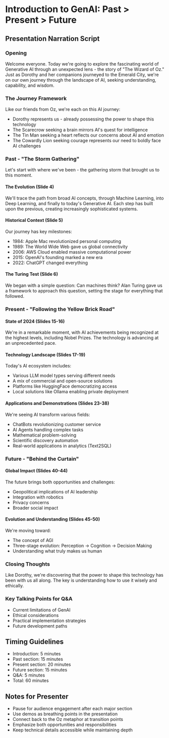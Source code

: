# Introduction to GenAI: Past > Present > Future
## Presentation Narration Script

### Opening
Welcome everyone. Today we're going to explore the fascinating world of Generative AI through an unexpected lens - the story of "The Wizard of Oz." Just as Dorothy and her companions journeyed to the Emerald City, we're on our own journey through the landscape of AI, seeking understanding, capability, and wisdom.

### The Journey Framework
Like our friends from Oz, we're each on this AI journey:
- Dorothy represents us - already possessing the power to shape this technology
- The Scarecrow seeking a brain mirrors AI's quest for intelligence
- The Tin Man seeking a heart reflects our concerns about AI and emotion
- The Cowardly Lion seeking courage represents our need to boldly face AI challenges

### Past - "The Storm Gathering"
Let's start with where we've been - the gathering storm that brought us to this moment.

#### The Evolution (Slide 4)
We'll trace the path from broad AI concepts, through Machine Learning, into Deep Learning, and finally to today's Generative AI. Each step has built upon the previous, creating increasingly sophisticated systems.

#### Historical Context (Slide 5)
Our journey has key milestones:
- 1984: Apple Mac revolutionized personal computing
- 1989: The World Wide Web gave us global connectivity
- 2006: AWS Cloud enabled massive computational power
- 2015: OpenAI's founding marked a new era
- 2022: ChatGPT changed everything

#### The Turing Test (Slide 6)
We began with a simple question: Can machines think? Alan Turing gave us a framework to approach this question, setting the stage for everything that followed.

### Present - "Following the Yellow Brick Road"

#### State of 2024 (Slides 15-16)
We're in a remarkable moment, with AI achievements being recognized at the highest levels, including Nobel Prizes. The technology is advancing at an unprecedented pace.

#### Technology Landscape (Slides 17-19)
Today's AI ecosystem includes:
- Various LLM model types serving different needs
- A mix of commercial and open-source solutions
- Platforms like HuggingFace democratizing access
- Local solutions like Ollama enabling private deployment

#### Applications and Demonstrations (Slides 23-38)
We're seeing AI transform various fields:
- ChatBots revolutionizing customer service
- AI Agents handling complex tasks
- Mathematical problem-solving
- Scientific discovery automation
- Real-world applications in analytics (Text2SQL)

### Future - "Behind the Curtain"

#### Global Impact (Slides 40-44)
The future brings both opportunities and challenges:
- Geopolitical implications of AI leadership
- Integration with robotics
- Privacy concerns
- Broader social impact

#### Evolution and Understanding (Slides 45-50)
We're moving toward:
- The concept of AGI
- Three-stage evolution: Perception → Cognition → Decision Making
- Understanding what truly makes us human

### Closing Thoughts
Like Dorothy, we're discovering that the power to shape this technology has been with us all along. The key is understanding how to use it wisely and ethically.

### Key Talking Points for Q&A
- Current limitations of GenAI
- Ethical considerations
- Practical implementation strategies
- Future development paths

## Timing Guidelines
- Introduction: 5 minutes
- Past section: 15 minutes
- Present section: 20 minutes
- Future section: 15 minutes
- Q&A: 5 minutes
- Total: 60 minutes

## Notes for Presenter
- Pause for audience engagement after each major section
- Use demos as breathing points in the presentation
- Connect back to the Oz metaphor at transition points
- Emphasize both opportunities and responsibilities
- Keep technical details accessible while maintaining depth